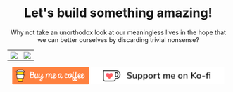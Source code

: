 <h1 align="center">Let's build something amazing!</h1>

<p align="center">Why not take an unorthodox look at our meaningless lives in the hope that we can better ourselves by discarding trivial nonsense?</p>

<table>
 <tr>
    <td>
<img align="center" height="200px" src="https://github-readme-stats.vercel.app/api?username=impshum&show_icons=true&theme=dark&hide=prs"/>
    </td>
    <td>
<img align="center" height="200px" src="https://github-readme-stats.vercel.app/api/top-langs/?username=impshum&theme=dark&langs_count=100&layout=compact"/>
    </td>
 </tr>
</table>

<p align="center">
 <a class="coffee" href="https://www.buymeacoffee.com/impshum" target="_blank"><img height="40px" src="coffee.png" alt="Buy Me A Coffee"></a>
 <a class="coffee" href="https://ko-fi.com/impshum" target="_blank"><img height="40px" src="ko-fi.png" alt="Buy Me A Ko-Fi"></a>
</p>
